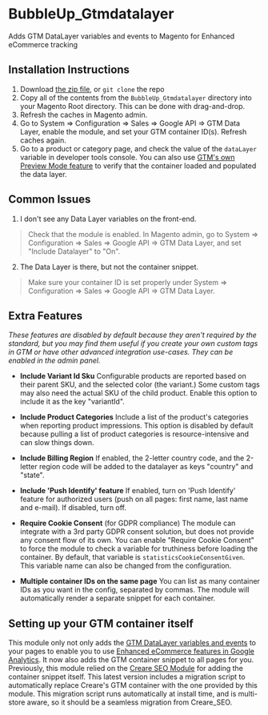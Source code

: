 # BubbleUp_Gtmdatalayer
Adds GTM DataLayer variables and events to Magento for Enhanced eCommerce tracking

## Installation Instructions
1. Download [the zip file], or `git clone` the repo
2. Copy all of the contents from the `BubbleUp_Gtmdatalayer` directory into your Magento Root directory. This can be done with drag-and-drop.
3. Refresh the caches in Magento admin.
4. Go to System => Configuration => Sales => Google API => GTM Data Layer, enable the module, and set your GTM container ID(s). Refresh caches again.
5. Go to a product or category page, and check the value of the `dataLayer` variable in developer tools console. You can also use [GTM's own Preview Mode feature] to verify that the container loaded and populated the data layer.

## Common Issues
1. I don't see any Data Layer variables on the front-end.
> Check that the module is enabled. In Magento admin, go to System => Configuration => Sales => Google API => GTM Data Layer, and set "Include Datalayer" to "On".
2. The Data Layer is there, but not the container snippet.
> Make sure your container ID is set properly under System => Configuration => Sales => Google API => GTM Data Layer.

## Extra Features
*These features are disabled by default because they aren't required by the standard, but you may find them useful if you create your own custom tags in GTM or have other advanced integration use-cases. They can be enabled in the admin panel.*
* **Include Variant Id Sku**
Configurable products are reported based on their parent SKU, and the selected color (the variant.) Some custom tags may also need the actual SKU of the child product. Enable this option to include it as the key "variantId".

* **Include Product Categories**
Include a list of the product's categories when reporting product impressions. This option is disabled by default because pulling a list of product categories is resource-intensive and can slow things down.

* **Include Billing Region**
If enabled, the 2-letter country code, and the 2-letter region code will be added to the datalayer as keys "country" and "state".

* **Include 'Push Identify' feature**
If enabled, turn on 'Push Identify' feature for authorized users (push on all pages: first name, last name and e-mail). If disabled, turn off.

* **Require Cookie Consent** (for GDPR compliance)
The module can integrate with a 3rd party GDPR consent solution, but does not provide any consent flow of its own. You can enable "Require Cookie Consent" to force the module to check a variable for truthiness before loading the container. By default, that variable is `statisticsCookieConsentGiven`. This variable name can also be changed from the configuration.

* **Multiple container IDs on the same page**
You can list as many container IDs as you want in the config, separated by commas. The module will automatically render a separate snippet for each container.

## Setting up your GTM container itself
This module only not only adds the [GTM DataLayer variables and events] to your pages to enable you to use [Enhanced eCommerce features in Google Analytics]. It now also adds the GTM container snippet to all pages for you.
Previously, this module relied on the [Creare SEO Module] for adding the container snippet itself. This latest version includes a migration script to automatically replace Creare's GTM container with the one provided by this module. This migration script runs automatically at install time, and is multi-store aware, so it should be a seamless migration from Creare_SEO.

[the zip file]: https://github.com/bubbleupdev/BubbleUp_Gtmdatalayer/archive/master.zip
[GTM's own Preview Mode feature]: https://support.google.com/tagmanager/answer/6107056?hl=en
[Creare SEO Module]: https://github.com/adampmoss/CreareSEO
[GTM DataLayer variables and events]: https://developers.google.com/tag-manager/enhanced-ecommerce
[Enhanced eCommerce features in Google Analytics]: https://support.google.com/analytics/answer/6014841?hl=en
[product impressions]: https://developers.google.com/tag-manager/enhanced-ecommerce#product-impressions
